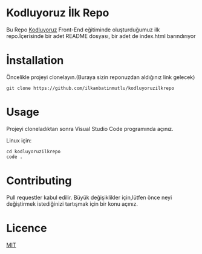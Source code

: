 # **Kodluyoruz İlk Repo**
Bu Repo [Kodluyoruz](http://kodluyoruz.org) Front-End eğitiminde oluşturduğumuz ilk repo.İçerisinde bir adet README dosyası, bir adet de index.html barındırıyor

# **İnstallation**  
Öncelikle projeyi clonelayın.(Buraya sizin reponuzdan aldığınız link gelecek)

```
git clone https://github.com/ilkanbatinmutlu/kodluyoruzilkrepo
```
# **Usage**
Projeyi cloneladıktan sonra Visual Studio Code programında açınız.

Linux için:
```
cd kodluyoruzilkrepo
code .
```
# **Contributing**
Pull requestler kabul edilir. Büyük değişiklikler için,lütfen önce neyi değiştirmek istediğinizi tartışmak için bir konu açınız.

# Licence
[MIT](https://choosealicense.com/licenses/mit/)






